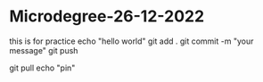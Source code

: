 # Microdegree-26-12-2022
this is for practice
echo "hello world"
git add .
git commit -m "your message"
git push 


git pull
echo "pin"
